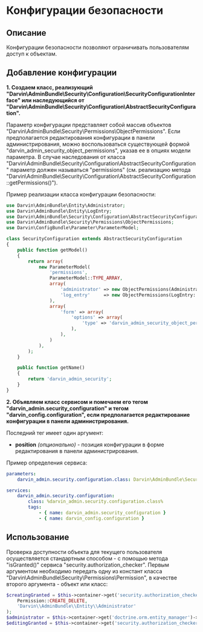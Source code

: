 Конфигурации безопасности
=========================

## Описание

Конфигурации безопасности позволяют ограничивать пользователям доступ к объектам.

## Добавление конфигурации

**1. Создаем класс, реализующий "Darvin\AdminBundle\Security\Configuration\SecurityConfigurationInterface" или
 наследующийся от "Darvin\AdminBundle\Security\Configuration\AbstractSecurityConfiguration".**

Параметр конфигурации представляет собой массив объектов "Darvin\AdminBundle\Security\Permissions\ObjectPermissions".
 Если предполагается редактирования конфигурации в панели администрирования, можно воспользоваться существующей формой
 "darvin_admin_security_object_permissions", указав ее в опциях модели параметра. В случае наследования от класса
 "Darvin\AdminBundle\Security\Configuration\AbstractSecurityConfiguration" параметр должен называться "permissions" (см.
 реализацию метода "Darvin\AdminBundle\Security\Configuration\AbstractSecurityConfiguration::getPermissions()").

Пример реализации класса конфигурации безопасности:

```php
use Darvin\AdminBundle\Entity\Administrator;
use Darvin\AdminBundle\Entity\LogEntry;
use Darvin\AdminBundle\Security\Configuration\AbstractSecurityConfiguration;
use Darvin\AdminBundle\Security\Permissions\ObjectPermissions;
use Darvin\ConfigBundle\Parameter\ParameterModel;

class SecurityConfiguration extends AbstractSecurityConfiguration
{
    public function getModel()
    {
        return array(
            new ParameterModel(
                'permissions',
                ParameterModel::TYPE_ARRAY,
                array(
                    'administrator' => new ObjectPermissions(Administrator::ADMINISTRATOR_CLASS),
                    'log_entry'     => new ObjectPermissions(LogEntry::LOG_ENTRY_CLASS),
                ),
                array(
                    'form' => array(
                        'options' => array(
                            'type' => 'darvin_admin_security_object_permissions',
                        ),
                    ),
                )
            ),
        );
    }

    public function getName()
    {
        return 'darvin_admin_security';
    }
}
```

**2. Объявляем класс сервисом и помечаем его тегом "darvin_admin.security_configuration" и тегом
 "darvin_config.configuration", если предполагается редактирование конфигурации в панели администрирования.**

Последний тег имеет один аргумент:

- **position** *(опционально)* - позиция конфигурации в форме редактирования в панели администрирования.

Пример определения сервиса:

```yaml
parameters:
    darvin_admin.security.configuration.class: Darvin\AdminBundle\Security\Configuration\SecurityConfiguration

services:
    darvin_admin.security.configuration:
        class: %darvin_admin.security.configuration.class%
        tags:
            - { name: darvin_admin.security_configuration }
            - { name: darvin_config.configuration }
```

## Использование

Проверка доступности объекта для текущего пользователя осуществляется стандартным способом - с помощью метода
 "isGranted()" сервиса "security.authorization_checker". Первым аргументом необходимо передать одну из констант класса
 "Darvin\AdminBundle\Security\Permissions\Permission", в качестве второго аргумента - объект или класс:

```php
$creatingGranted = $this->container->get('security.authorization_checker')->isGranted(
    Permission::CREATE_DELETE,
    'Darvin\\AdminBundle\\Entity\\Administrator'
);
$administrator = $this->container->get('doctrine.orm.entity_manager')->find('DarvinAdminBundle:Administrator', 5);
$editingGranted = $this->container->get('security.authorization_checker')->isGranted(Permission::EDIT, $administrator);
```

